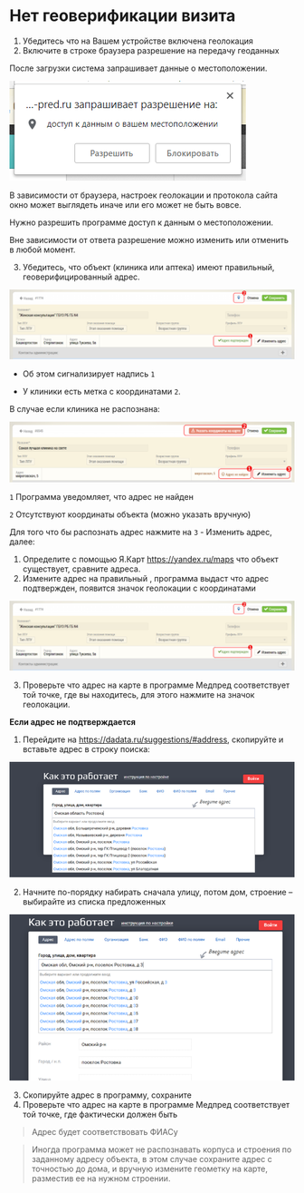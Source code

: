 # Нет геоверификации визита

1. Убедитесь что на Вашем устройстве включена геолокация
2. Включите в строке браузера разрешение на передачу геоданных

После загрузки система запрашивает данные о местоположении.

![](../images/common-start-location.png)

В зависимости от браузера, настроек геолокации и протокола сайта окно может выглядеть иначе или его может не быть вовсе.

Нужно разрешить программе доступ к данным о местоположении.

Вне зависимости от ответа разрешение можно изменить или отменить в любой момент.

3. Убедитесь, что объект (клиника или аптека) имеют правильный, геоверифицированный адрес.


![](../images/clinic-card-сorrect-addres.png)

* Об этом сигнализирует надпись `1`

* У клиники есть метка с координатами `2`.


В случае если клиника не распознана:


![](../images/clinic-card-noсorrect-addres.png)

`1` Программа уведомляет, что адрес не найден

`2` Отсутствуют координаты объекта (можно указать вручную)

Для того что бы распознать адрес нажмите на `3` - Изменить адрес, далее:
 
1. Определите с помощью Я.Карт https://yandex.ru/maps что объект существует, сравните адреса.
2. Измените адрес на правильный , программа выдаст что адрес подтвержден, появится значок геолокации с координатами

![](../images/clinic-card-сorrect-addres.png)
 
3. Проверьте что адрес на карте в программе Медпред соответствует той точке, где вы находитесь, для этого нажмите на значок геолокации.

**Если адрес не подтверждается**

1. Перейдите на https://dadata.ru/suggestions/#address, скопируйте и вставьте адрес в строку поиска:

![](../images/dadata-find-addres.png)

2. Начните по-порядку набирать сначала улицу, потом дом, строение – выбирайте из списка предложенных

![](../images/dadata-choice-addres.png)

3. Скопируйте адрес в программу, сохраните
4. Проверьте что адрес на карте в программе Медпред соответствует той точке, где фактически должен быть

> Адрес будет соответствовать ФИАСу

> Иногда программа может не распознавать корпуса и строения по заданному адресу объекта, в этом случае сохраните адрес с точностью до дома, и вручную измените геометку на карте, разместив ее на нужном строении.
